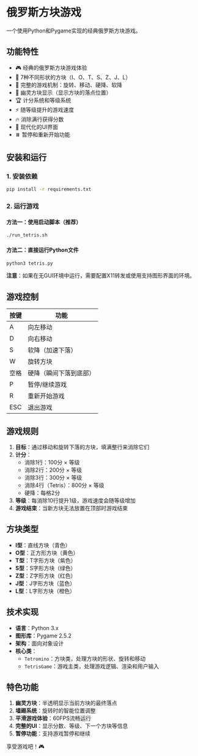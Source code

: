 # 俄罗斯方块游戏

一个使用Python和Pygame实现的经典俄罗斯方块游戏。

## 功能特性

- 🎮 经典的俄罗斯方块游戏体验
- 🔄 7种不同形状的方块（I、O、T、S、Z、J、L）
- 🎯 完整的游戏机制：旋转、移动、硬降、软降
- 👻 幽灵方块显示（显示方块的落点位置）
- 🏆 计分系统和等级系统
- ⚡ 随等级提升的游戏速度
- 🔥 消除满行获得分数
- 🎨 现代化的UI界面
- ⏸️ 暂停和重新开始功能

## 安装和运行

### 1. 安装依赖

```bash
pip install -r requirements.txt
```

### 2. 运行游戏

#### 方法一：使用启动脚本（推荐）
```bash
./run_tetris.sh
```

#### 方法二：直接运行Python文件
```bash
python3 tetris.py
```

**注意**：如果在无GUI环境中运行，需要配置X11转发或使用支持图形界面的环境。

## 游戏控制

| 按键 | 功能 |
|------|------|
| A | 向左移动 |
| D | 向右移动 |
| S | 软降（加速下落） |
| W | 旋转方块 |
| 空格 | 硬降（瞬间下落到底部） |
| P | 暂停/继续游戏 |
| R | 重新开始游戏 |
| ESC | 退出游戏 |

## 游戏规则

1. **目标**：通过移动和旋转下落的方块，填满整行来消除它们
2. **计分**：
   - 消除1行：100分 × 等级
   - 消除2行：200分 × 等级
   - 消除3行：300分 × 等级
   - 消除4行（Tetris）：800分 × 等级
   - 硬降：每格2分
3. **等级**：每消除10行提升1级，游戏速度会随等级增加
4. **游戏结束**：当新方块无法放置在顶部时游戏结束

## 方块类型

- **I型**：直线方块（青色）
- **O型**：正方形方块（黄色）
- **T型**：T字形方块（紫色）
- **S型**：S字形方块（绿色）
- **Z型**：Z字形方块（红色）
- **J型**：J字形方块（蓝色）
- **L型**：L字形方块（橙色）

## 技术实现

- **语言**：Python 3.x
- **图形库**：Pygame 2.5.2
- **架构**：面向对象设计
- **核心类**：
  - `Tetromino`：方块类，处理方块的形状、旋转和移动
  - `TetrisGame`：游戏主类，处理游戏逻辑、渲染和用户输入

## 特色功能

1. **幽灵方块**：半透明显示当前方块的最终落点
2. **墙踢系统**：旋转时的智能位置调整
3. **平滑游戏体验**：60FPS流畅运行
4. **完整的UI**：显示分数、等级、下一个方块等信息
5. **暂停功能**：支持游戏暂停和继续

享受游戏吧！🎮
